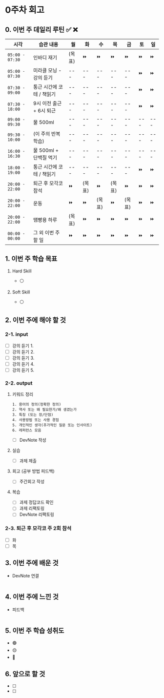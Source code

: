 # 0주차 회고

## 0. 이번 주 데일리 루틴 ✅ ❌

| 시각 | 습관 내용 | 월 | 화 | 수 | 목 | 금 | 토 | 일 |
| --- | --- | --- | --- | --- | --- | --- | --- | --- |
| `05:00 - 07:30` | 인바디 재기 | (목표) | ⏩️ | ⏩️ | ⏩️ | ⏩️ | ⏩️ | ⏩️ |
| `05:00 - 07:30` | 미라클 모닝 - 강의 듣기 | --- | --- | --- | --- | --- | ⏩️ | ⏩️ |
| `07:30 - 09:00` | 통근 시간에 코테 / 책읽기 | --- | --- | --- | --- | --- | ⏩️ | ⏩️ |
| `07:30 - 18:00` | 9시 이전 출근 + 6시 퇴근 | --- | --- | --- | --- | --- | ⏩️ |⏩️ |
| `09:00 - 09:30` | 물 500ml | --- | --- | --- | --- | --- | --- | --- |
| `09:30 - 10:00` | (이 주의 반복 학습) | --- | --- | --- | --- | --- | --- | --- |
| `16:00 - 16:30` | 물 500ml + 단백질 먹기 | --- | --- | --- | --- | --- | --- | --- |
| `18:00 - 19:00` | 통근 시간에 코테 / 책읽기 | --- | --- | --- | --- | --- | ⏩️ | ⏩️ |
| `20:00 - 22:00` | 퇴근 후 모각코 참석 | ⏩️ | (목표) | ⏩️ | (목표) | ⏩️ | ⏩️ | ⏩️ |
| `20:00 - 22:00` | 운동 | ⏩️ | ⏩️ | (목표)  | ⏩️ | (목표)  | ⏩️ | ⏩️ |
| `20:00 - 22:00` | 땜빵용 하루 | (목표) | ⏩️ | ⏩️ | ⏩️ | ⏩️ | ⏩️ | ⏩️ |
| `00:00 - 00:00` | 그 외 이번 주 할 일 | ⏩️ | ⏩️ | ⏩️ | ⏩️ | ⏩️ | ⏩️ | ⏩️ |

## 1. 이번 주 학습 목표

1. Hard Skill
    - ⚪️

2. Soft Skill
    - ⚪️

## 2. 이번 주에 해야 할 것

### 2-1. input

- [ ] 강의 듣기 1.
- [ ] 강의 듣기 2.
- [ ] 강의 듣기 3.
- [ ] 강의 듣기 4.
- [ ] 강의 듣기 5.

### 2-2. output

1. 키워드 정리

    ```plain
    1. 용어의 정의(정확한 정의)
    2. 역사 또는 왜 필요한가/왜 생겼는가
    3. 특징 (또는 장/단점)
    4. 사용방법 또는 사용 경험
    5. 개인적인 생각(추가적인 질문 또는 인사이트)
    6. 레퍼런스 모음
    ```

    - [ ] DevNote 작성

1. 실습
    - [ ] 과제 제출

1. 회고 (공부 방법 피드백)
    - [ ] 주간회고 작성

1. 복습
    - [ ] 과제 정답코드 확인
    - [ ] 과제 리팩토링
    - [ ] DevNote 리팩토링

### 2-3. 퇴근 후 모각코 주 2회 참석

- [ ] 화
- [ ] 목

## 3. 이번 주에 배운 것

- DevNote 연결

```plain

```

## 4. 이번 주에 느낀 것

- 피드백

```plain

```

## 5. 이번 주 학습 성취도

- 🟢
- 🟡
- 🔴

## 6. 앞으로 할 것

- [ ]
- [ ]
